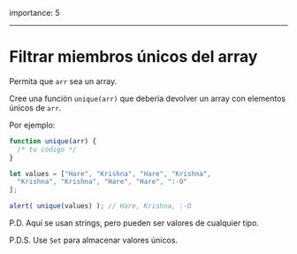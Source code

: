 importance: 5

---

# Filtrar miembros únicos del array

Permita que `arr` sea un array.

Cree una función `unique(arr)` que debería devolver un array con elementos únicos de `arr`.

Por ejemplo:

```js
function unique(arr) {
  /* tu código */
}

let values = ["Hare", "Krishna", "Hare", "Krishna",
  "Krishna", "Krishna", "Hare", "Hare", ":-O"
];

alert( unique(values) ); // Hare, Krishna, :-O
```
P.D. Aquí se usan strings, pero pueden ser valores de cualquier tipo.

P.D.S. Use `Set` para almacenar valores únicos.

